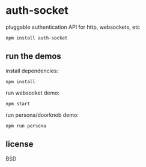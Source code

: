 # auth-socket

pluggable authentication API for http, websockets, etc

```
npm install auth-socket
```

## run the demos

install dependencies:

```
npm install
```

run websocket demo:

```
npm start
```

run persona/doorknob demo:

```
npm run persona
```

## license

BSD
